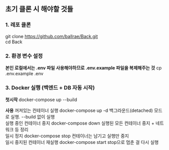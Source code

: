 ## 초기 클론 시 해야할 것들
### 1. 레포 클론
git clone https://github.com/ballrae/Back.git  
cd Back

### 2. 환경 변수 설정
**본인 로컬에서는 .env 파일 사용해야하므로 .env.example 파일을 복제해주는 것**
cp .env.example .env


### 3. Docker 실행 (백엔드 + DB 자동 시작)
**첫시작**
docker-compose up --build  

**사용**
꺼져있는 컨테이너 실행	docker-compose up -d	백그라운드(detached) 모드로 실행. --build 없이 실행  
실행 중인 컨테이너 중지	docker-compose down	실행된 모든 컨테이너 중지 + 네트워크 등 정리  
일시 정지	docker-compose stop	컨테이너는 남기고 실행만 중지  
일시 중지된 컨테이너 재실행	docker-compose start	stop으로 멈춘 걸 다시 실행    
